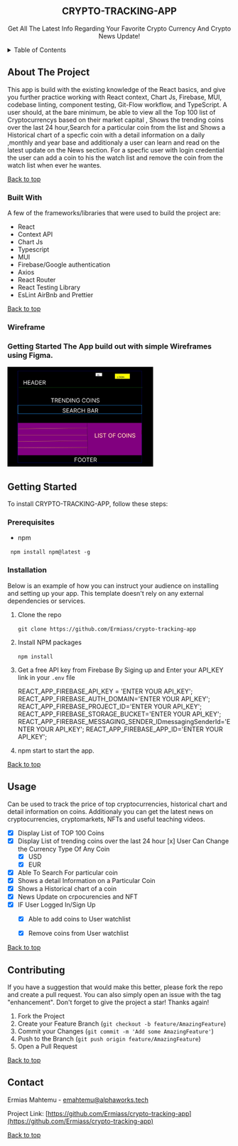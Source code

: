 <!-- PROJECT Header -->
<a id="top"></a>
<br />
<div align="center">

  <h2 align="center">CRYPTO-TRACKING-APP
</h3>

  <p align="center">
    Get All The Latest Info Regarding Your Favorite Crypto Currency And Crypto News Update!
    <br />
    <!-- <a href="https://github.com/othneildrew/Best-README-Template">View Demo</a> -->
</div>

<!-- TABLE OF CONTENTS -->
<details>
  <summary>Table of Contents</summary>
  <ol>
    <li>
      <a href="#about-the-project">About The Project</a>
      <ul>
        <li><a href="#built-with">Built With</a></li>
        <li><a href="#wireframe">Wireframe</a></li>
      </ul>
    </li>
    <li>
      <a href="#getting-started">Getting Started</a>
      <ul>
        <li><a href="#prerequisites">Prerequisites</a></li>
        <li><a href="#installation">Installation</a></li>
      </ul>
    <li><a href="#contact">Contact</a></li>
  </ol>
</details>



<!-- ABOUT THE PROJECT -->
## About The Project

This app is build with the existing knowledge of the React basics, and give you further practice working with React context, Chart Js, Firebase, MUI, codebase linting, component testing, Git-Flow workflow, and TypeScript.
 A user should, at the bare minimum, be able to view all the Top 100 list of Cryptocurrencys based on their market capital , Shows the trending coins over the last 24 hour,Search for a particular coin from the list and Shows a Historical chart of a specfic coin with a detail information on a daily ,monthly and year base and additionaly a user can learn and read on the latest update on the News section.
For a specfic user with login  credential the user can add a coin to his the watch list and remove the coin from the watch list when ever he wantes.


<p><a  align="right" href="#top">Back to top</a></p>

### Built With

A few of the frameworks/libraries that were used to build the project are:

* React
* Context API
* Chart Js
* Typescript
* MUI
* Firebase/Google authentication
* Axios
* React Router
* React Testing Library
* EsLint AirBnb and Prettier


<p><a  align="right" href="#top">Back to top</a></p>

### Wireframe
  ### Getting Started The App build out with simple Wireframes using Figma.
<img width="328" alt="wirefram-backend-blog-app" src="./public/wireframe.jpeg">


## Getting Started

To install CRYPTO-TRACKING-APP, follow these steps:
### Prerequisites


* npm
  
 ` npm install npm@latest -g`
  

### Installation

Below is an example of how you can instruct your audience on installing and setting up your app. This template doesn't rely on any external dependencies or services.

1. Clone the repo
 
   `git clone https://github.com/Ermiass/crypto-tracking-app`

2. Install NPM packages
  
   `npm install`
   
3. Get a free  API key from Firebase By Siging up and Enter your  API_KEY link in your `.env` file 

   REACT_APP_FIREBASE_API_KEY = 'ENTER YOUR API_KEY';
   REACT_APP_FIREBASE_AUTH_DOMAIN='ENTER YOUR API_KEY';
   REACT_APP_FIREBASE_PROJECT_ID='ENTER YOUR API_KEY';
   REACT_APP_FIREBASE_STORAGE_BUCKET='ENTER YOUR API_KEY';
   REACT_APP_FIREBASE_MESSAGING_SENDER_IDmessagingSenderId='ENTER YOUR API_KEY';
   REACT_APP_FIREBASE_APP_ID='ENTER YOUR API_KEY';
   
4. npm start to start the app.


<p><a  align="right" href="#top">Back to top</a></p>



<!-- USAGE EXAMPLES -->
## Usage

Can be used to track the price of top cryptocurrencies, historical chart and detail information on coins.
Additionaly you can  get the latest news on cryptocurrencies, cryptomarkets, NFTs and useful  teaching videos.

- [x] Display List of TOP 100 Coins
- [x] Display List of trending coins over the last 24 hour
  [x] User Can Change the Currency Type Of Any Coin
    - [x] USD
    - [x] EUR
- [x] Able To Search For  particular coin 
- [x] Shows a detail Information on a Particular Coin
- [x] Shows a Historical chart of a coin
- [x] News Update on crpocurencies and NFT 
- [x] IF User Logged In/Sign Up
    - [x] Able to add coins to User watchlist 
    - [x] Remove coins from User watchlist 


<p><a  align="right" href="#top">Back to top</a></p>



<!-- CONTRIBUTING -->
## Contributing
If you have a suggestion that would make this better, please fork the repo and create a pull request. You can also simply open an issue with the tag "enhancement".
Don't forget to give the project a star! Thanks again!

1. Fork the Project
2. Create your Feature Branch (`git checkout -b feature/AmazingFeature`)
3. Commit your Changes (`git commit -m 'Add some AmazingFeature'`)
4. Push to the Branch (`git push origin feature/AmazingFeature`)
5. Open a Pull Request

<p><a  align="right" href="#top">Back to top</a></p>


<!-- CONTACT -->
## Contact

Ermias Mahtemu - emahtemu@alphaworks.tech

Project Link: [https://github.com/Ermiass/crypto-tracking-app](https://github.com/Ermiass/crypto-tracking-app)

<p><a  align="right" href="#top">Back to top</a></p>
